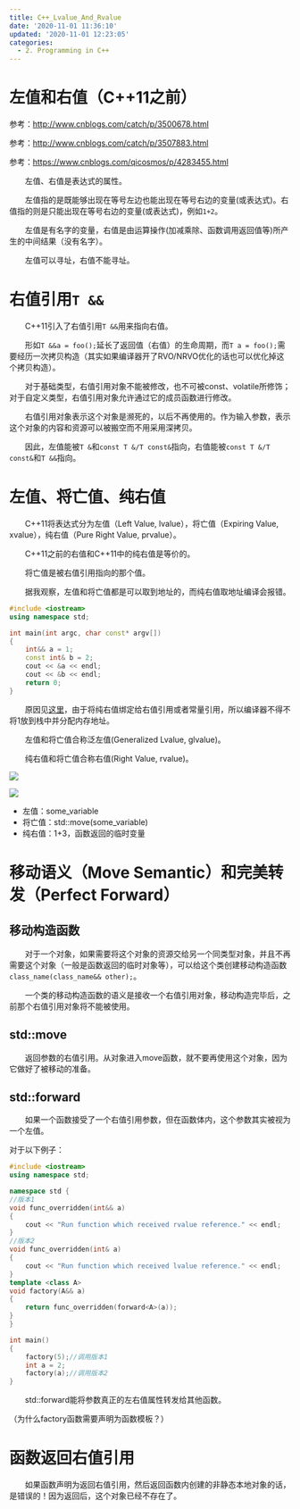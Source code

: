 ```yaml
---
title: C++_Lvalue_And_Rvalue
date: '2020-11-01 11:36:10'
updated: '2020-11-01 12:23:05'
categories:
  - 2. Programming in C++
---
```

# 左值和右值（C++11之前）

参考：<http://www.cnblogs.com/catch/p/3500678.html>

参考：<http://www.cnblogs.com/catch/p/3507883.html>

参考：<https://www.cnblogs.com/qicosmos/p/4283455.html>

　　左值、右值是表达式的属性。

　　左值指的是既能够出现在等号左边也能出现在等号右边的变量(或表达式)。右值指的则是只能出现在等号右边的变量(或表达式)，例如`1+2`。

　　左值是有名字的变量，右值是由运算操作(加减乘除、函数调用返回值等)所产生的中间结果（没有名字）。

　　左值可以寻址，右值不能寻址。

# 右值引用`T &&`

　　C++11引入了右值引用`T &&`用来指向右值。

　　形如`T &&a = foo();`延长了返回值（右值）的生命周期，而`T a = foo();`需要经历一次拷贝构造（其实如果编译器开了RVO/NRVO优化的话也可以优化掉这个拷贝构造）。

　　对于基础类型，右值引用对象不能被修改，也不可被const、volatile所修饰；对于自定义类型，右值引用对象允许通过它的成员函数进行修改。

　　右值引用对象表示这个对象是濒死的，以后不再使用的。作为输入参数，表示这个对象的内容和资源可以被搬空而不用采用深拷贝。

　　因此，左值能被`T &`和`const T &/T const&`指向，右值能被`const T &/T const&`和`T &&`指向。

# 左值、将亡值、纯右值

　　C++11将表达式分为左值（Left Value, lvalue），将亡值（Expiring Value, xvalue），纯右值（Pure Right Value, prvalue）。

　　C++11之前的右值和C++11中的纯右值是等价的。

　　将亡值是被右值引用指向的那个值。

　　据我观察，左值和将亡值都是可以取到地址的，而纯右值取地址编译会报错。

```cpp
#include <iostream>
using namespace std;

int main(int argc, char const* argv[])
{
    int&& a = 1;
    const int& b = 2;
    cout << &a << endl;
    cout << &b << endl;
    return 0;
}
```

　　原因见[这里](https://www.v2ex.com/t/492033#reply28)，由于将纯右值绑定给右值引用或者常量引用，所以编译器不得不将1放到栈中并分配内存地址。

　　左值和将亡值合称泛左值(Generalized Lvalue, glvalue)。

　　纯右值和将亡值合称右值(Right Value, rvalue)。

![](lvalue_and_rvalue.png)

![](for_example.jpg)

- 左值：some_variable
- 将亡值：std::move(some_variable)
- 纯右值：1+3，函数返回的临时变量

# 移动语义（Move Semantic）和完美转发（Perfect Forward）

## 移动构造函数

　　对于一个对象，如果需要将这个对象的资源交给另一个同类型对象，并且不再需要这个对象（一般是函数返回的临时对象等），可以给这个类创建移动构造函数`class_name(class_name&& other);`。

　　一个类的移动构造函数的语义是接收一个右值引用对象，移动构造完毕后，之前那个右值引用对象将不能被使用。

## std::move

　　返回参数的右值引用。从对象进入move函数，就不要再使用这个对象，因为它做好了被移动的准备。

## std::forward

　　如果一个函数接受了一个右值引用参数，但在函数体内，这个参数其实被视为一个左值。

对于以下例子：

```cpp
#include <iostream>
using namespace std;

namespace std {
//版本1
void func_overridden(int&& a)
{
    cout << "Run function which received rvalue reference." << endl;
}
//版本2
void func_overridden(int& a)
{
    cout << "Run function which received lvalue reference." << endl;
}
template <class A>
void factory(A&& a)
{
    return func_overridden(forward<A>(a));
}
}

int main()
{
    factory(5);//调用版本1
    int a = 2;
    factory(a);//调用版本2
}
```

　　std::forward能将参数真正的左右值属性转发给其他函数。

（为什么factory函数需要声明为函数模板？）

# 函数返回右值引用

　　如果函数声明为返回右值引用，然后返回函数内创建的非静态本地对象的话，是错误的！因为返回后，这个对象已经不存在了。
